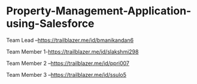 # Property-Management-Application-using-Salesforce

Team Lead –https://trailblazer.me/id/bmanikandan6

Team Member 1-https://trailblazer.me/id/slakshmi298

Team Member 2 –https://trailblazer.me/id/ppri007

Team Member 3 –https://trailblazer.me/id/ssulo5
